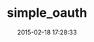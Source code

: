 ---
layout: post
title:  "simple_oauth"
repo:   "laserlemon/simple_oauth"
date:   2015-02-18 17:28:33
gemurl: https://github.com/laserlemon/simple_oauth
---